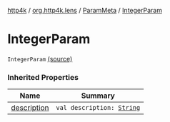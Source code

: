 [http4k](../../index.md) / [org.http4k.lens](../index.md) / [ParamMeta](index.md) / [IntegerParam](./-integer-param.md)

# IntegerParam

`IntegerParam` [(source)](https://github.com/http4k/http4k/blob/master/http4k-core/src/main/kotlin/org/http4k/lens/ParamMeta.kt#L8)

### Inherited Properties

| Name | Summary |
|---|---|
| [description](description.md) | `val description: `[`String`](https://kotlinlang.org/api/latest/jvm/stdlib/kotlin/-string/index.html) |
